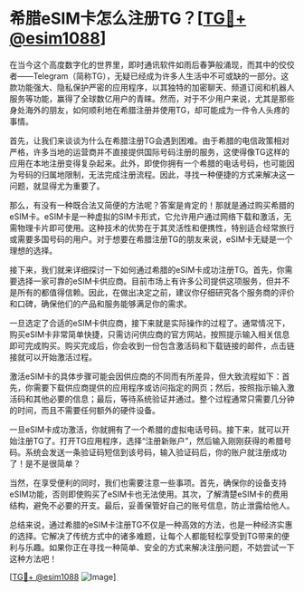 # 希腊eSIM卡怎么注册TG？[[TG💪+ @esim1088](https://t.me/s/esim1088)]

在当今这个高度数字化的世界里，即时通讯软件如雨后春笋般涌现，而其中的佼佼者——Telegram（简称TG），无疑已经成为许多人生活中不可或缺的一部分。这款功能强大、隐私保护严密的应用程序，以其独特的加密聊天、频道订阅和机器人服务等功能，赢得了全球数亿用户的青睐。然而，对于不少用户来说，尤其是那些身处海外的朋友，如何顺利地在希腊注册并使用TG，却可能成为一件令人头疼的事情。

首先，让我们来谈谈为什么在希腊注册TG会遇到困难。由于希腊的电信政策相对严格，许多当地的运营商并不直接提供国际号码注册的服务，这使得像TG这样的应用在本地注册变得复杂起来。此外，即使你拥有一个希腊的电话号码，也可能因为号码的归属地限制，无法完成注册流程。因此，寻找一种便捷的方式来解决这一问题，就显得尤为重要了。

那么，有没有一种既合法又简便的方法呢？答案是肯定的！那就是通过购买希腊的eSIM卡。eSIM卡是一种虚拟的SIM卡形式，它允许用户通过网络下载和激活，无需物理卡片即可使用。这种技术的优势在于其灵活性和便携性，特别适合经常旅行或需要多国号码的用户。对于想要在希腊注册TG的朋友来说，eSIM卡无疑是一个理想的选择。

接下来，我们就来详细探讨一下如何通过希腊的eSIM卡成功注册TG。首先，你需要选择一家可靠的eSIM卡供应商。目前市场上有许多公司提供这项服务，但并不是所有的都值得信赖。因此，在做出决定之前，建议你仔细研究各个服务商的评价和口碑，确保他们的产品和服务能够满足你的需求。

一旦选定了合适的eSIM卡供应商，接下来就是实际操作的过程了。通常情况下，购买eSIM卡非常简单快捷，只需访问供应商的官方网站，按照提示输入相关信息即可完成购买。购买完成后，你会收到一份包含激活码和下载链接的邮件，点击链接就可以开始激活过程。

激活eSIM卡的具体步骤可能会因供应商的不同而有所差异，但大致流程如下：首先，你需要下载供应商提供的应用程序或访问指定的网页；然后，按照指示输入激活码和其他必要的信息；最后，等待系统验证并通过。整个过程通常只需要几分钟的时间，而且不需要任何额外的硬件设备。

一旦eSIM卡成功激活，你就拥有了一个希腊的虚拟电话号码。接下来，就可以开始注册TG了。打开TG应用程序，选择“注册新账户”，然后输入刚刚获得的希腊号码。系统会发送一条验证码短信到该号码，输入验证码后，你的账户就注册成功了！是不是很简单？

当然，在享受便利的同时，我们也需要注意一些事项。首先，确保你的设备支持eSIM功能，否则即使购买了eSIM卡也无法使用。其次，了解清楚eSIM卡的费用结构，避免不必要的开支。最后，妥善保管好自己的账号信息，防止泄露给他人。

总结来说，通过希腊的eSIM卡注册TG不仅是一种高效的方法，也是一种经济实惠的选择。它解决了传统方式中的诸多难题，让每个人都能轻松享受到TG带来的便利与乐趣。如果你正在寻找一种简单、安全的方式来解决注册问题，不妨尝试一下这种方法吧！

[[TG💪+ @esim1088](https://t.me/s/esim1088) ![Image](https://i.postimg.cc/4NQfJmqS/Snipaste-2025-05-13-00-14-12.png)]